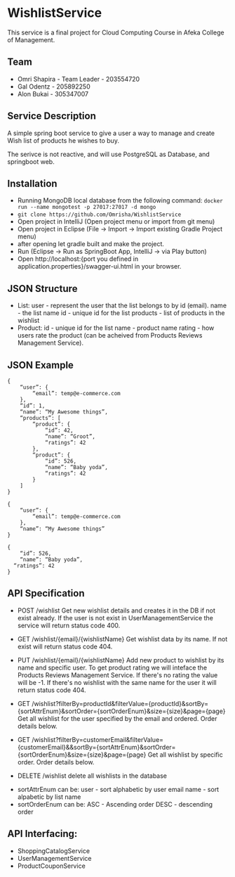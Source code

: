 # WishlistService

This service is a final project for Cloud Computing Course in Afeka College of Management.

## Team

* Omri Shapira - Team Leader - 203554720
* Gal Odentz - 205892250
* Alon Bukai - 305347007

## Service Description

A simple spring boot service to give a user a way to manage and create Wish list of products he wishes to buy.

The serivce is not reactive, and will use PostgreSQL as Database, and springboot web.

## Installation

* Running MongoDB local database from the following command: `docker run --name mongotest -p 27017:27017 -d mongo`
* `git clone https://github.com/Omrisha/WishlistService`
* Open project in IntelliJ (Open project menu or import from git menu)
* Open project in Eclipse (File -> Import -> Import existing Gradle Project menu)
* after opening let gradle built and make the project.
* Run (Eclipse -> Run as SpringBoot App, IntelliJ -> via Play button)
* Open http://localhost:{port you defined in application.properties}/swagger-ui.html in your browser.

## JSON Structure

* List:
  user - represent the user that the list belongs to by id (email).
  name - the list name
  id - unique id for the list
  products - list of products in the wishlist
* Product:
  id - unique id for the list
  name - product name
  rating - how users rate the product (can be acheived from Products Reviews Management Service).

## JSON Example

```
{
	“user”: {
		“email”: temp@e-commerce.com
	},
	“id”: 1,
	“name”: “My Awesome things”,
	“products”: [
		“product”: {
			“id”: 42,
			“name”: “Groot”,
			“ratings”: 42
		},
		“product”: {
			“id”: 526, 
			“name”: “Baby yoda”,
			“ratings”: 42
		}
	]
}
```

```
{
	“user”: {
		“email”: temp@e-commerce.com
	},
	“name”: “My Awesome things”
}
```

```
{
	“id”: 526, 
	“name”: “Baby yoda”,
  “ratings”: 42
}
```

## API Specification

- POST /wishlist
Get new wishlist details and creates it in the DB if not exist already.
If the user is not exist in UserManagementService the service will return status code 400.

- GET /wishlist/{email}/{wishlistName}
Get wishlist data by its name.
If not exist will return status code 404.

- PUT /wishlist/{email}/{wishlistName}
Add new product to wishlist by its name and specific user.
To get product rating we will inteface the Products Reviews Management Service.
If there's no rating the value will be -1.
If there's no wishlist with the same name for the user it will return status code 404.

- GET /wishlist?filterBy=productId&filterValue={productId}&sortBy={sortAttrEnum}&sortOrder={sortOrderEnum}&size={size}&page={page}
Get all wishlist for the user specified by the email and ordered.
Order details below.

- GET /wishlist?filterBy=customerEmail&filterValue={customerEmail}&&sortBy={sortAttrEnum}&sortOrder={sortOrderEnum}&size={size}&page={page}
Get all wishlist by specific order.
Order details below.

- DELETE /wishlist
delete all wishlists in the database

* sortAttrEnum can be:
  user - sort alphabetic by user email
  name - sort alpabetic by list name
* sortOrderEnum can be:
  ASC - Ascending order
  DESC - descending order
 
## API Interfacing:

* ShoppingCatalogService
* UserManagementService 
* ProductCouponService
